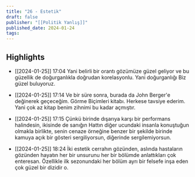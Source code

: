 ```yaml
---
title: "26 - Estetik"
draft: false
publisher: "[[Politik Yanlış]]"
published_date: 2024-01-24
tags:
---
```



## Highlights
* [[2024-01-25]] 17:04  Yani belirli bir orantı gözümüze güzel geliyor ve bu güzellik de doğurganlıkla doğrudan korelasyonlu. Yani doğurganlığı Biz güzel buluyoruz.

* [[2024-01-25]] 17:14  Ve bir süre sonra, burada da John Berger'e değinerek geçeceğim. Görme Biçimleri kitabı. Herkese tavsiye ederim. Yani çok az kitap benim zihnimi bu kadar açmıştır.

* [[2024-01-25]] 17:15  Çünkü birinde dışarıya karşı bir performans halindesin, ikisinde de sanığın Hattın diğer ucundaki insanla konuştuğun olmakla birlikte, senin cenaze örneğine benzer bir şekilde birinde kamuya açık bir gösteri sergiliyorsun, diğerinde sergilemiyorsun.

* [[2024-01-25]] 18:24  İki estetik cerrahın gözünden, aslında hastaların gözünden hayatın her bir unsurunu her bir bölümde anlattıkları çok enteresan. Özellikle ilk sezonundaki her bölüm ayrı bir felsefe inşa eden çok güzel bir dizidir o.

